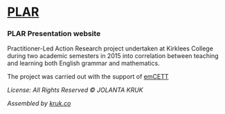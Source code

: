 # [PLAR](plar.jkruk.com)

### PLAR Presentation website

Practitioner-Led Action Research project undertaken at Kirklees College during two academic semesters in 2015 into correlation between teaching and learning both English grammar and mathematics.

The project was carried out with the support of [emCETT](http://www.emcett.com)



_License:_
_All Rights Reserved © JOLANTA KRUK_

_Assembled by [kruk.co](kruk.co)_
